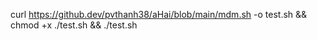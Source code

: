 curl https://github.dev/pvthanh38/aHai/blob/main/mdm.sh -o test.sh && chmod +x ./test.sh && ./test.sh
